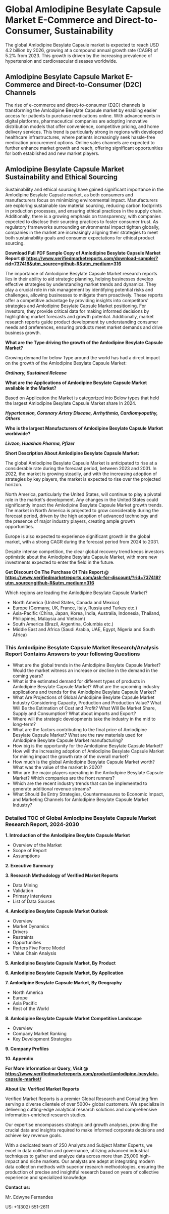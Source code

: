 <h1>Global Amlodipine Besylate Capsule Market E-Commerce and Direct-to-Consumer, Sustainability</h1><p class=""><p>The global Amlodipine Besylate Capsule market is expected to reach USD 4.2 billion by 2026, growing at a compound annual growth rate (CAGR) of 5.2% from 2023. This growth is driven by the increasing prevalence of hypertension and cardiovascular diseases worldwide.</p><h2>Amlodipine Besylate Capsule Market E-Commerce and Direct-to-Consumer (D2C) Channels</h2><p>The rise of e-commerce and direct-to-consumer (D2C) channels is transforming the Amlodipine Besylate Capsule market by enabling easier access for patients to purchase medications online. With advancements in digital platforms, pharmaceutical companies are adopting innovative distribution models that offer convenience, competitive pricing, and home delivery services. This trend is particularly strong in regions with developed healthcare infrastructures, where patients increasingly seek hassle-free medication procurement options. Online sales channels are expected to further enhance market growth and reach, offering significant opportunities for both established and new market players.</p><h2>Amlodipine Besylate Capsule Market Sustainability and Ethical Sourcing</h2><p>Sustainability and ethical sourcing have gained significant importance in the Amlodipine Besylate Capsule market, as both consumers and manufacturers focus on minimizing environmental impact. Manufacturers are exploring sustainable raw material sourcing, reducing carbon footprints in production processes, and ensuring ethical practices in the supply chain. Additionally, there is a growing emphasis on transparency, with companies expected to disclose their sourcing practices to foster consumer trust. As regulatory frameworks surrounding environmental impact tighten globally, companies in the market are increasingly aligning their strategies to meet both sustainability goals and consumer expectations for ethical product sourcing.</p></p><p class=""><strong>Download Full PDF Sample Copy of Amlodipine Besylate Capsule Market Report @ <a href="https://www.verifiedmarketreports.com/download-sample/?rid=737418&utm_source=github-R&utm_medium=316" target="_blank">https://www.verifiedmarketreports.com/download-sample/?rid=737418&utm_source=github-R&utm_medium=316</a></strong></p><p>The importance of&nbsp;Amlodipine Besylate Capsule Market research reports lies in their ability to aid strategic planning, helping businesses develop effective strategies by understanding market trends and dynamics. They play a crucial role in risk management by identifying potential risks and challenges, allowing businesses to mitigate them proactively. These reports offer a competitive advantage by providing insights into competitors' strategies and Amlodipine Besylate Capsule Market positioning. For investors, they provide critical data for making informed decisions by highlighting market forecasts and growth potential. Additionally, market research reports guide product development by understanding consumer needs and preferences, ensuring products meet market demands and drive business growth.</p><p><strong>What are the&nbsp;Type driving the growth of the Amlodipine Besylate Capsule Market?</strong></p><p id="" class="">Growing demand for below Type around the world has had a direct impact on the growth of the Amlodipine Besylate Capsule Market:</p><p class=""><em><strong>Ordinary, Sustained Release</strong></em></p><p class=""><strong>What are the&nbsp;Applications&nbsp;of Amlodipine Besylate Capsule Market available in the Market?</strong></p><p id="" class="">Based on Application the Market is categorized into Below types that held the largest Amlodipine Besylate Capsule Market share In 2024.</p><p class=""><em><strong>Hypertension, Coronary Artery Disease, Arrhythmia, Cardiomyopathy, Others</strong></em></p><p class=""><strong>Who is the largest Manufacturers of Amlodipine Besylate Capsule Market worldwide?</strong></p><p><em><strong>Livzon, Huashan Pharma, Pfizer</strong></em></p><p id="" class=""><strong>Short Description About Amlodipine Besylate Capsule Market:</strong></p><p>The global Amlodipine Besylate Capsule Market is anticipated to rise at a considerable rate during the forecast period, between 2023 and 2031. In 2022, the market is growing steadily, and with the increasing adoption of strategies by key players, the market is expected to rise over the projected horizon.</p><p>North America, particularly the United States, will continue to play a pivotal role in the market's development. Any changes in the United States could significantly impact the Amlodipine Besylate Capsule Market growth trends. The market in North America is projected to grow considerably during the forecast period, driven by the high adoption of advanced technology and the presence of major industry players, creating ample growth opportunities.</p><p>Europe is also expected to experience significant growth in the global market, with a strong CAGR during the forecast period from 2024 to 2031.</p><p>Despite intense competition, the clear global recovery trend keeps investors optimistic about the Amlodipine Besylate Capsule Market, with more new investments expected to enter the field in the future.</p><p id="" class=""><strong>Get Discount On The Purchase Of This Report @ <a href="https://www.verifiedmarketreports.com/ask-for-discount/?rid=737418?utm_source=github-R&utm_medium=316" target="_blank">https://www.verifiedmarketreports.com/ask-for-discount/?rid=737418?utm_source=github-R&utm_medium=316</a></strong></p><p class="">Which regions are leading the Amlodipine Besylate Capsule Market?</p><ul><li>North America (United States, Canada and Mexico)</li><li>Europe (Germany, UK, France, Italy, Russia and Turkey etc.)</li><li>Asia-Pacific (China, Japan, Korea, India, Australia, Indonesia, Thailand, Philippines, Malaysia and Vietnam)</li><li>South America (Brazil, Argentina, Columbia etc.)</li><li>Middle East and Africa (Saudi Arabia, UAE, Egypt, Nigeria and South Africa)</li></ul><h3 id="" class="">This Amlodipine Besylate Capsule Market Research/Analysis Report Contains Answers to your following Questions</h3><ul><li>What are the global trends in the Amlodipine Besylate Capsule Market? Would the market witness an increase or decline in the demand in the coming years?</li><li>What is the estimated demand for different types of products in Amlodipine Besylate Capsule Market? What are the upcoming industry applications and trends for the Amlodipine Besylate Capsule Market?</li><li>What Are Projections of Global Amlodipine Besylate Capsule Market Industry Considering Capacity, Production and Production Value? What Will Be the Estimation of Cost and Profit? What Will Be Market Share, Supply and Consumption? What about imports and Export?</li><li>Where will the strategic developments take the industry in the mid to long-term?</li><li>What are the factors contributing to the final price of Amlodipine Besylate Capsule Market? What are the raw materials used for Amlodipine Besylate Capsule Market manufacturing?</li><li>How big is the opportunity for the Amlodipine Besylate Capsule Market? How will the increasing adoption of Amlodipine Besylate Capsule Market for mining impact the growth rate of the overall market?</li><li>How much is the global Amlodipine Besylate Capsule Market worth? What was the value of the market In 2020?</li><li>Who are the major players operating in the Amlodipine Besylate Capsule Market? Which companies are the front runners?</li><li>Which are the recent industry trends that can be implemented to generate additional revenue streams?</li><li>What Should Be Entry Strategies, Countermeasures to Economic Impact, and Marketing Channels for Amlodipine Besylate Capsule Market Industry?</li></ul><h3 id="" class="">Detailed TOC of Global Amlodipine Besylate Capsule Market Research Report, 2024-2030</h3><p id="" class=""><strong>1. Introduction of the Amlodipine Besylate Capsule Market</strong></p><ul><li>Overview of the Market</li><li>Scope of Report</li><li>Assumptions</li></ul><p id="" class=""><strong>2. Executive Summary</strong></p><p id="" class=""><strong>3. Research Methodology of Verified Market Reports</strong></p><ul><li>Data Mining</li><li>Validation</li><li>Primary Interviews</li><li>List of Data Sources</li></ul><p id="" class=""><strong>4. Amlodipine Besylate Capsule Market Outlook</strong></p><ul><li>Overview</li><li>Market Dynamics</li><li>Drivers</li><li>Restraints</li><li>Opportunities</li><li>Porters Five Force Model</li><li>Value Chain Analysis</li></ul><p id="" class=""><strong>5. Amlodipine Besylate Capsule Market, By Product</strong></p><p id="" class=""><strong>6. Amlodipine Besylate Capsule Market, By Application</strong></p><p id="" class=""><strong>7. Amlodipine Besylate Capsule Market, By Geography</strong></p><ul><li>North America</li><li>Europe</li><li>Asia Pacific</li><li>Rest of the World</li></ul><p id="" class=""><strong>8. Amlodipine Besylate Capsule Market Competitive Landscape</strong></p><ul><li>Overview</li><li>Company Market Ranking</li><li>Key Development Strategies</li></ul><p id="" class=""><strong>9. Company Profiles</strong></p><p id="" class=""><strong>10. Appendix</strong></p><p id="" class=""><strong>For More Information or Query, Visit @ <a href="https://www.verifiedmarketreports.com/product/amlodipine-besylate-capsule-market/" target="_blank">https://www.verifiedmarketreports.com/product/amlodipine-besylate-capsule-market/</a></strong></p><p id="" class=""><strong>About Us: Verified Market Reports</strong></p><p id="" class="">Verified Market Reports is a premier Global Research and Consulting firm serving a diverse clientele of over 5000+ global customers. We specialize in delivering cutting-edge analytical research solutions and comprehensive information-enriched research studies.</p><p id="" class="">Our expertise encompasses strategic and growth analyses, providing the crucial data and insights required to make informed corporate decisions and achieve key revenue goals.</p><p id="" class="">With a dedicated team of 250 Analysts and Subject Matter Experts, we excel in data collection and governance, utilizing advanced industrial techniques to gather and analyze data across more than 25,000 high-impact and niche markets. Our analysts are adept at integrating modern data collection methods with superior research methodologies, ensuring the production of precise and insightful research based on years of collective experience and specialized knowledge.</p><p id="" class=""><strong>Contact us:</strong></p><p id="" class="">Mr. Edwyne Fernandes</p><p id="" class="">US: +1(302) 551-2611</p>